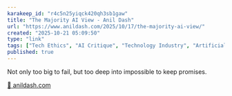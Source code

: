```yaml
---
karakeep_id: "r4c5n25yiqck420qh3sb1gaw"
title: "The Majority AI View - Anil Dash"
url: "https://www.anildash.com/2025/10/17/the-majority-ai-view/"
created: "2025-10-21 05:09:50"
type: "link"
tags: ["Tech Ethics", "AI Critique", "Technology Industry", "Artificial Intelligence", "Tech Culture"]
published: true
---
```

Not only too big to fail, but too deep into impossible to keep promises. 

[🔗 anildash.com](https://www.anildash.com/2025/10/17/the-majority-ai-view/)